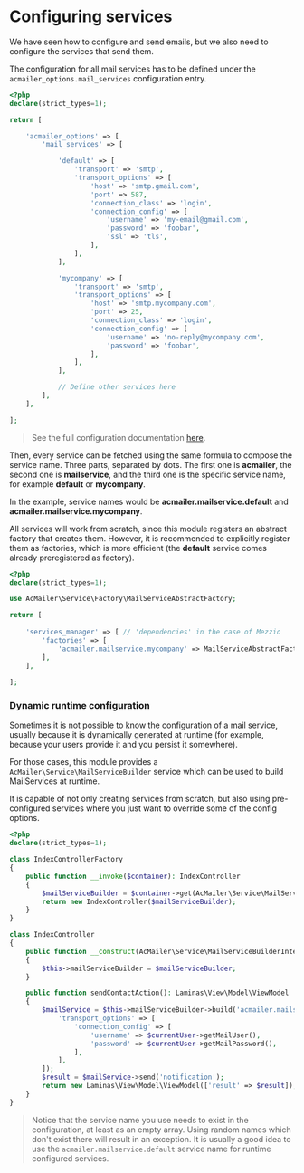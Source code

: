# Configuring services

We have seen how to configure and send emails, but we also need to configure the services that send them.

The configuration for all mail services has to be defined under the `acmailer_options.mail_services` configuration entry.

```php
<?php
declare(strict_types=1);

return [

    'acmailer_options' => [
        'mail_services' => [

            'default' => [
                'transport' => 'smtp',
                'transport_options' => [
                    'host' => 'smtp.gmail.com',
                    'port' => 587,
                    'connection_class' => 'login',
                    'connection_config' => [
                        'username' => 'my-email@gmail.com',
                        'password' => 'foobar',
                        'ssl' => 'tls',
                    ],
                ],
            ],

            'mycompany' => [
                'transport' => 'smtp',
                'transport_options' => [
                    'host' => 'smtp.mycompany.com',
                    'port' => 25,
                    'connection_class' => 'login',
                    'connection_config' => [
                        'username' => 'no-reply@mycompany.com',
                        'password' => 'foobar',
                    ],
                ],
            ],

            // Define other services here
        ],
    ],

];
```

> See the full configuration documentation [here](/configuration-options?id=mail-services).

Then, every service can be fetched using the same formula to compose the service name. Three parts, separated by dots. The first one is **acmailer**, the second one is **mailservice**, and the third one is the specific service name, for example **default** or **mycompany**.

In the example, service names would be **acmailer.mailservice.default** and **acmailer.mailservice.mycompany**.

All services will work from scratch, since this module registers an abstract factory that creates them. However, it is recommended to explicitly register them as factories, which is more efficient (the **default** service comes already preregistered as factory).

```php
<?php
declare(strict_types=1);

use AcMailer\Service\Factory\MailServiceAbstractFactory;

return [
    
    'services_manager' => [ // 'dependencies' in the case of Mezzio
        'factories' => [
            'acmailer.mailservice.mycompany' => MailServiceAbstractFactory::class,
        ],
    ],
    
];
```

### Dynamic runtime configuration

Sometimes it is not possible to know the configuration of a mail service, usually because it is dynamically generated at runtime (for example, because your users provide it and you persist it somewhere).

For those cases, this module provides a `AcMailer\Service\MailServiceBuilder` service which can be used to build MailServices at runtime.

It is capable of not only creating services from scratch, but also using pre-configured services where you just want to override some of the config options.

```php
<?php
declare(strict_types=1);

class IndexControllerFactory
{
    public function __invoke($container): IndexController
    {
        $mailServiceBuilder = $container->get(AcMailer\Service\MailServiceBuilder::class);
        return new IndexController($mailServiceBuilder);
    }
}

class IndexController
{
    public function __construct(AcMailer\Service\MailServiceBuilderInterface $mailServiceBuilder)
    {
        $this->mailServiceBuilder = $mailServiceBuilder;
    }

    public function sendContactAction(): Laminas\View\Model\ViewModel
    {
        $mailService = $this->mailServiceBuilder->build('acmailer.mailservice.default', [
            'transport_options' => [
                'connection_config' => [
                    'username' => $currentUser->getMailUser(),
                    'password' => $currentUser->getMailPassword(),
                ],
            ],
        ]);
        $result = $mailService->send('notification');
        return new Laminas\View\Model\ViewModel(['result' => $result]);
    }
}
```

> Notice that the service name you use needs to exist in the configuration, at least as an empty array. Using random names which don't exist there will result in an exception.
> It is usually a good idea to use the `acmailer.mailservice.default` service name for runtime configured services.
